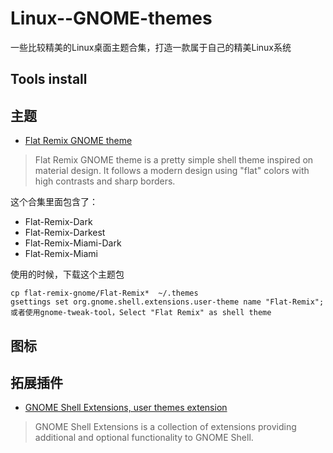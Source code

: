 # Linux--GNOME-themes
一些比较精美的Linux桌面主题合集，打造一款属于自己的精美Linux系统


## Tools install



## 主题

- [Flat Remix GNOME theme](https://github.com/daniruiz/flat-remix-gnome)
> Flat Remix GNOME theme is a pretty simple shell theme inspired on material design. It follows a modern design using "flat" colors with high contrasts and sharp borders.

这个合集里面包含了：
 - Flat-Remix-Dark
 - Flat-Remix-Darkest
 - Flat-Remix-Miami-Dark
 - Flat-Remix-Miami

使用的时候，下载这个主题包

```
cp flat-remix-gnome/Flat-Remix*  ~/.themes
gsettings set org.gnome.shell.extensions.user-theme name "Flat-Remix";
或者使用gnome-tweak-tool，Select "Flat Remix" as shell theme

```

## 图标

## 拓展插件

- [GNOME Shell Extensions, user themes extension](https://drasite.com/flat-remix-gnome)
>GNOME Shell Extensions is a collection of extensions providing additional and optional functionality to GNOME Shell.


